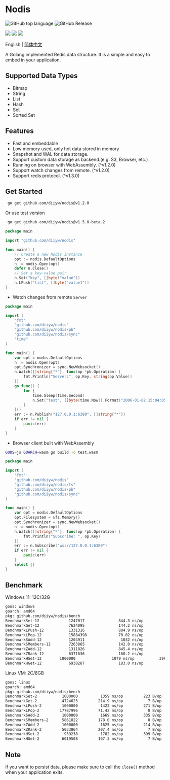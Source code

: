 # Nodis
![GitHub top language](https://img.shields.io/github/languages/top/diiyw/nodis) ![GitHub Release](https://img.shields.io/github/v/release/diiyw/nodis)
<div class="column" align="left">
  <a href="https://godoc.org/github.com/diiyw/nodis"><img src="https://godoc.org/github.com/diiyw/nodis?status.svg" /></a>
  <a href="https://goreportcard.com/report/github.com/diiyw/nodis"><img src="https://goreportcard.com/badge/github.com/diiyw/nodis" /></a>
  <a href="https://codecov.io/gh/diiyw/nodis"><img src="https://codecov.io/gh/diiyw/nodis/branch/main/graph/badge.svg?token=CupujOXpbe"/></a>
</div>


English | [简体中文](https://github.com/diiyw/nodis/blob/main/README_zh-cn.md)

A Golang implemented Redis data structure. 
It is a simple and easy to embed in your application.

## Supported Data Types

- Bitmap
- String
- List
- Hash
- Set
- Sorted Set

## Features

- Fast and embeddable
- Low memory used, only hot data stored in memory
- Snapshot and WAL for data storage.
- Support custom data storage as backend.(e.g. S3, Browser, etc.)
- Running on browser with WebAssembly. (^v1.2.0)
- Support watch changes from remote. (^v1.2.0)
- Support redis protocol. (^v1.3.0)

## Get Started
```bash
 go get github.com/diiyw/nodis@v1.2.0
```
Or use test version
```bash
 go get github.com/diiyw/nodis@v1.5.0-beta.2
```
```go
package main

import "github.com/diiyw/nodis"

func main() {
	// Create a new Nodis instance
	opt := nodis.DefaultOptions
	n := nodis.Open(opt)
	defer n.Close()
	// Set a key-value pair
	n.Set("key", []byte("value"))
	n.LPush("list", []byte("value1"))
}
```
- Watch changes from remote `Server`
```go
package main

import (
	"fmt"
	"github.com/diiyw/nodis"
	"github.com/diiyw/nodis/pb"
	"github.com/diiyw/nodis/sync"
	"time"
)

func main() {
	var opt = nodis.DefaultOptions
	n := nodis.Open(opt)
	opt.Synchronizer = sync.NewWebsocket()
	n.Watch([]string{"*"}, func(op *pb.Operation) {
		fmt.Println("Server:", op.Key, string(op.Value))
	})
	go func() {
		for {
			time.Sleep(time.Second)
			n.Set("test", []byte(time.Now().Format("2006-01-02 15:04:05")))
		}
	}()
	err := n.Publish("127.0.0.1:6380", []string{"*"})
	if err != nil {
		panic(err)
	}
}
```
- Browser client built with WebAssembly

```bash
GOOS=js GOARCH=wasm go build -o test.wasm
```
```go
package main

import (
	"fmt"
	"github.com/diiyw/nodis"
	"github.com/diiyw/nodis/fs"
	"github.com/diiyw/nodis/pb"
	"github.com/diiyw/nodis/sync"
)

func main() {
	var opt = nodis.DefaultOptions
	opt.Filesystem = &fs.Memory{}
	opt.Synchronizer = sync.NewWebsocket()
	n := nodis.Open(opt)
	n.Watch([]string{"*"}, func(op *pb.Operation) {
		fmt.Println("Subscribe: ", op.Key)
	})
	err := n.Subscribe("ws://127.0.0.1:6380")
	if err != nil {
		panic(err)
	}
	select {}
}
```
## Benchmark
Windows 11: 12C/32G
```bash
goos: windows
goarch: amd64
pkg: github.com/diiyw/nodis/bench
BenchmarkSet-12             1247017               844.3 ns/op           223 B/op          4 allocs/op
BenchmarkGet-12      		7624095               144.2 ns/op             7 B/op          0 allocs/op
BenchmarkLPush-12       	1331316               884.9 ns/op           271 B/op          5 allocs/op
BenchmarkLPop-12    		15884398              70.02 ns/op             8 B/op          1 allocs/op
BenchmarkSAdd-12    		1204911                1032 ns/op           335 B/op          6 allocs/op
BenchmarkSMembers-12      	7263865               142.0 ns/op             8 B/op          1 allocs/op
BenchmarkZAdd-12      		1311826               845.4 ns/op           214 B/op          7 allocs/op
BenchmarkZRank-12   		6371636               160.2 ns/op             7 B/op          0 allocs/op
BenchmarkHSet-12   		1000000                1079 ns/op           399 B/op          7 allocs/op
BenchmarkHGet-12    		6938287               183.0 ns/op             7 B/op          0 allocs/op
```
Linux VM: 2C/8GB
```bash
goos: linux
goarch: amd64
pkg: github.com/diiyw/nodis/bench             
BenchmarkSet-2        	 1000000	      1359 ns/op	     223 B/op	       4 allocs/op
BenchmarkGet-2        	 4724623	     214.9 ns/op	       7 B/op	       0 allocs/op
BenchmarkLPush-2      	 1000000	      1422 ns/op	     271 B/op	       5 allocs/op
BenchmarkLPop-2       	17787996	     71.42 ns/op	       8 B/op	       1 allocs/op
BenchmarkSAdd-2       	 1000000	      1669 ns/op	     335 B/op	       6 allocs/op
BenchmarkSMembers-2   	 5861822	     178.0 ns/op	       8 B/op	       1 allocs/op
BenchmarkZAdd-2       	 1000000	      1625 ns/op	     214 B/op	       7 allocs/op
BenchmarkZRank-2      	 5033864	     207.4 ns/op	       7 B/op	       0 allocs/op
BenchmarkHSet-2       	  939238	      1782 ns/op	     399 B/op	       7 allocs/op
BenchmarkHGet-2       	 6019508	     197.3 ns/op	       7 B/op	       0 allocs/op
```

## Note
If you want to persist data, please make sure to call the `Close()` method when your application exits.